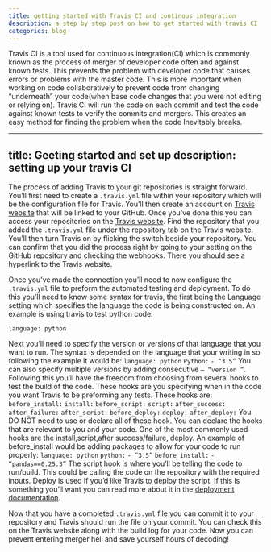 ```yaml
---
title: getting started with Travis CI and continous integration
description: a step by step post on how to get started with travis CI
categories: blog
---
```


Travis CI is a tool used for continuous integration(CI) which is commonly known as the process of merger of developer code often and against known tests. This prevents the problem with developer code that causes errors or problems with the master code. This is more important when working on code collaboratively to prevent code from changing “underneath” your code(when base code changes that you were not editing or relying on). Travis CI will run the code on each commit and test the code against known tests to verify the commits and mergers. This creates an easy method for finding the problem when the code Inevitably breaks. 

---
title: Geeting started and set up
description: setting up your travis CI 
---

The process of adding Travis to your git repositories is straight forward. You’ll first need to create a `.travis.yml` file within your repository which will be the configuration file for Travis. You’ll then create an account on [Travis website](http://travis-ci.org) that will be linked to your GitHub. Once you’ve done this you can access your repositories on the [Travis website](http://travis-ci.org). Find the repository that you added the `.travis.yml` file under the repository tab on the Travis website. You’ll then turn Travis on by flicking the switch beside your repository. You can confirm that you did the process right by going to your setting on the GitHub repository and checking the webhooks. There you should see a hyperlink to the Travis website.


Once you’ve made the connection you’ll need to now configure the `.travis.yml` file to preform the automated testing and deployment. To do this you’ll need to know some syntax for travis, the first being the Language setting which specifies the language the code is being constructed on. An example is using travis to test python code:

`language: python`

Next you’ll need to specify the version or versions of that language that you want to run. The syntax is depended on the language that your writing in so following the example it would be:
`language: python`
`Python:`
`- “3.5”`
You can also specify multiple versions by adding consecutive `– “version ”`. Following this you’ll have the freedom from choosing from several hooks to test the build of the code. These hooks are you specifying when in the code you want Travis to be preforming any tests. These hooks are:
`before_install:`
`install:`
`before_script:`
`script:`
`after_success:`
`after_failure:`
`after_script:`
`before_deploy:`
`deploy:`
`after_deploy:`
You DO NOT need to use or declare all of these hook. You can declare the hooks that are relevant to you and your code. One of the most commonly used hooks are the install,script,after success/failure, deploy. An example of before_install would be adding packages to allow for your code to run properly:
`language: python`
`python:`
`- “3.5”`
`before_install:`
`- “pandas==0.25.3”`
The script hook is where you’ll be telling the code to run/build. This could be calling the code on the repository with the required inputs. Deploy is used if you’d like Travis to deploy the script. If this is something you’ll want you can read more about it in the [deployment documentation](https://docs.travis-ci.com/user/deployment).

Now that you have a completed `.travis.yml` file you can commit it to your repository and Travis should run the file on your commit. You can check this on the Travis website along with the build log for your code. Now you can prevent entering merger hell and save yourself hours of decoding!

```
